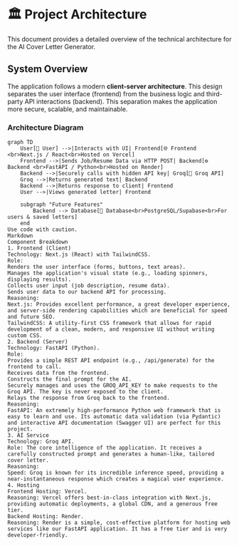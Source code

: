 # 🏛️ Project Architecture

This document provides a detailed overview of the technical architecture for the AI Cover Letter Generator.

## System Overview

The application follows a modern **client-server architecture**. This design separates the user interface (frontend) from the business logic and third-party API interactions (backend). This separation makes the application more secure, scalable, and maintainable.

### Architecture Diagram

```mermaid
graph TD
    User[👤 User] -->|Interacts with UI| Frontend[🌐 Frontend <br>Next.js / React<br>Hosted on Vercel]
    Frontend -->|Sends Job/Resume Data via HTTP POST| Backend[⚙️ Backend <br>FastAPI / Python<br>Hosted on Render]
    Backend -->|Securely calls with hidden API key| Groq[🧠 Groq API]
    Groq -->|Returns generated text| Backend
    Backend -->|Returns response to client| Frontend
    User -->|Views generated letter| Frontend

    subgraph "Future Features"
        Backend --> Database[💾 Database<br>PostgreSQL/Supabase<br>For users & saved letters]
    end
Use code with caution.
Markdown
Component Breakdown
1. Frontend (Client)
Technology: Next.js (React) with TailwindCSS.
Role:
Renders the user interface (forms, buttons, text areas).
Manages the application's visual state (e.g., loading spinners, displaying results).
Collects user input (job description, resume data).
Sends user data to our backend API for processing.
Reasoning:
Next.js: Provides excellent performance, a great developer experience, and server-side rendering capabilities which are beneficial for speed and future SEO.
TailwindCSS: A utility-first CSS framework that allows for rapid development of a clean, modern, and responsive UI without writing custom CSS.
2. Backend (Server)
Technology: FastAPI (Python).
Role:
Provides a simple REST API endpoint (e.g., /api/generate) for the frontend to call.
Receives data from the frontend.
Constructs the final prompt for the AI.
Securely manages and uses the GROQ_API_KEY to make requests to the Groq API. The key is never exposed to the client.
Relays the response from Groq back to the frontend.
Reasoning:
FastAPI: An extremely high-performance Python web framework that is easy to learn and use. Its automatic data validation (via Pydantic) and interactive API documentation (Swagger UI) are perfect for this project.
3. AI Service
Technology: Groq API.
Role: The core intelligence of the application. It receives a carefully constructed prompt and generates a human-like, tailored cover letter.
Reasoning:
Speed: Groq is known for its incredible inference speed, providing a near-instantaneous response which creates a magical user experience.
4. Hosting
Frontend Hosting: Vercel.
Reasoning: Vercel offers best-in-class integration with Next.js, providing automatic deployments, a global CDN, and a generous free tier.
Backend Hosting: Render.
Reasoning: Render is a simple, cost-effective platform for hosting web services like our FastAPI application. It has a free tier and is very developer-friendly.